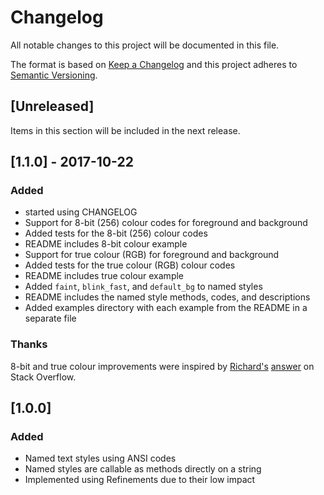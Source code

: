 # Changelog
All notable changes to this project will be documented in this file.

The format is based on [Keep a Changelog](http://keepachangelog.com/en/1.0.0/) and this project adheres to [Semantic Versioning](http://semver.org/spec/v2.0.0.html).

## [Unreleased]

Items in this section will be included in the next release.

## [1.1.0] - 2017-10-22

### Added
- started using CHANGELOG
- Support for 8-bit (256) colour codes for foreground and background
- Added tests for the 8-bit (256) colour codes
- README includes 8-bit colour example
- Support for true colour (RGB) for foreground and background
- Added tests for the true colour (RGB) colour codes
- README includes true colour example
- Added `faint`, `blink_fast`, and `default_bg` to named styles
- README includes the named style methods, codes, and descriptions
- Added examples directory with each example from the README in a separate file

### Thanks
8-bit and true colour improvements were inspired by [Richard's](https://stackoverflow.com/users/752843/richard) [answer](https://stackoverflow.com/a/33206814/848668) on Stack Overflow.

## [1.0.0]
### Added
- Named text styles using ANSI codes
- Named styles are callable as methods directly on a string
- Implemented using Refinements due to their low impact
